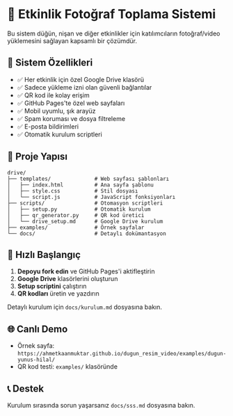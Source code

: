 # 📸 Etkinlik Fotoğraf Toplama Sistemi

Bu sistem düğün, nişan ve diğer etkinlikler için katılımcıların fotoğraf/video yüklemesini sağlayan kapsamlı bir çözümdür.

## 🚀 Sistem Özellikleri

- ✅ Her etkinlik için özel Google Drive klasörü
- ✅ Sadece yükleme izni olan güvenli bağlantılar
- ✅ QR kod ile kolay erişim
- ✅ GitHub Pages'te özel web sayfaları
- ✅ Mobil uyumlu, şık arayüz
- ✅ Spam koruması ve dosya filtreleme
- ✅ E-posta bildirimleri
- ✅ Otomatik kurulum scriptleri

## 📁 Proje Yapısı

```
drive/
├── templates/              # Web sayfası şablonları
│   ├── index.html          # Ana sayfa şablonu
│   ├── style.css           # Stil dosyası
│   └── script.js           # JavaScript fonksiyonları
├── scripts/                # Otomasyon scriptleri
│   ├── setup.py            # Otomatik kurulum
│   ├── qr_generator.py     # QR kod üretici
│   └── drive_setup.md      # Google Drive kurulum
├── examples/               # Örnek sayfalar
└── docs/                   # Detaylı dokümantasyon
```

## 🔧 Hızlı Başlangıç

1. **Depoyu fork edin** ve GitHub Pages'i aktifleştirin
2. **Google Drive** klasörlerini oluşturun
3. **Setup scriptini** çalıştırın
4. **QR kodları** üretin ve yazdırın

Detaylı kurulum için `docs/kurulum.md` dosyasına bakın.

## 🌐 Canlı Demo

- Örnek sayfa: `https://ahmetkaanmuktar.github.io/dugun_resim_video/examples/dugun-yunus-hilal/`
- QR kod testi: `examples/` klasöründe

## 📞 Destek

Kurulum sırasında sorun yaşarsanız `docs/sss.md` dosyasına bakın. 